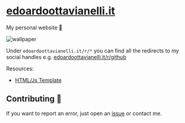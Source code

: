 # [edoardoottavianelli.it](https://www.edoardoottavianelli.it)

My personal website 💙

![wallpaper](https://github.com/edoardottt/images/blob/main/edoardoottavianelli.it/wallpaper.png)


Under `edoardoottavianelli.it/r/*` you can find all the redirects to my social handles e.g. [edoardoottavianelli.it/r/github](https://www.edoardoottavianelli.it/r/github)



Resources:
<!--
   - [Embedded Twitter timeline](https://developer.twitter.com/en/docs/twitter-for-websites/timelines/overview)
-->

   - [HTML/Js Template](https://mdbootstrap.com)

Contributing 🤝
------

If you want to report an error, just open an [issue](https://github.com/edoardottt/edoardoottavianelli.it/issues) or contact me.
